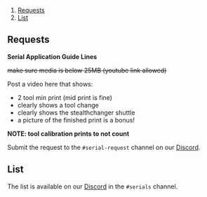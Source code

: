 1. [Requests](#requests)
2. [List](#list)

## Requests

**Serial Application Guide Lines**

~~make sure media is below 25MB (youtube link allowed)~~

Post a video here that shows:
* 2 tool min print (mid print is fine)
* clearly shows a tool change
* clearly shows the stealthchanger shuttle
* a picture of the finished print is a bonus!

**NOTE: tool calibration prints to not count**

Submit the request to the `#serial-request` channel on our [Discord](https://discord.gg/jJs73c6vSc).


## List

The list is available on our [Discord](https://discord.gg/jJs73c6vSc) in the `#serials` channel.
